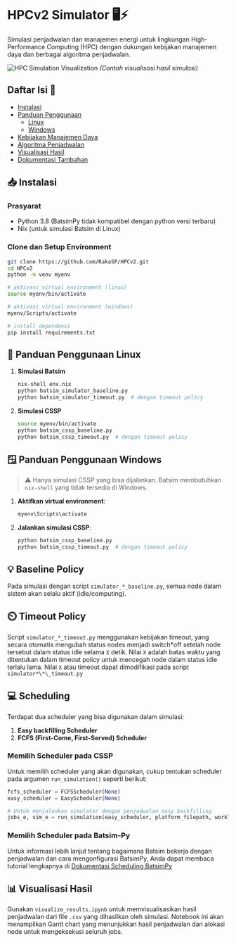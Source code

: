 # HPCv2 Simulator 🖥️⚡

Simulasi penjadwalan dan manajemen energi untuk lingkungan High-Performance Computing (HPC) dengan dukungan kebijakan manajemen daya dan berbagai algoritma penjadwalan.

![HPC Simulation Visualization](https://via.placeholder.com/800x400.png?text=Sample+Gantt+Chart+Visualization)
_(Contoh visualisasi hasil simulasi)_

## Daftar Isi 📜

- [Instalasi](#-instalasi)
- [Panduan Penggunaan](#-panduan-penggunaan)
  - [Linux](#-linux-instructions)
  - [Windows](#-windows-instructions)
- [Kebijakan Manajemen Daya](#-kebijakan-manajemen-daya)
- [Algoritma Penjadwalan](#-algoritma-penjadwalan)
- [Visualisasi Hasil](#-visualisasi-hasil)
- [Dokumentasi Tambahan](#-dokumentasi-tambahan)

## 📥 Instalasi

### Prasyarat

- Python 3.8 (BatsimPy tidak kompatibel dengan python versi terbaru)
- Nix (untuk simulasi Batsim di Linux)

### Clone dan Setup Environment

```bash
git clone https://github.com/RakaSP/HPCv2.git
cd HPCv2
python -m venv myenv

# aktivasi virtual environment (linux)
source myenv/bin/activate

# aktivasi virtual environment (windows)
myenv/Scripts/activate

# install dependensi
pip install requirements.txt
```

## 🐧 Panduan Penggunaan Linux

1. **Simulasi Batsim**

   ```bash
   nix-shell env.nix
   python batsim_simulator_baseline.py
   python batsim_simulator_timeout.py  # dengan timeout policy
   ```

2. **Simulasi CSSP**

   ```bash
   source myenv/bin/activate
   python batsim_cssp_baseline.py
   python batsim_cssp_timeout.py  # dengan timeout policy
   ```

## 🪟 Panduan Penggunaan Windows

> ⚠️ Hanya simulasi CSSP yang bisa dijalankan. Batsim membutuhkan `nix-shell` yang tidak tersedia di Windows.

1. **Aktifkan virtual environment**:

   ```bash
   myenv\Scripts\activate
   ```

2. **Jalankan simulasi CSSP**:

   ```bash
   python batsim_cssp_baseline.py
   python batsim_cssp_timeout.py  # dengan timeout policy
   ```

## 💡 Baseline Policy

Pada simulasi dengan script `simulator_*_baseline.py`, semua node dalam sistem akan selalu aktif (idle/computing).

## ⏲️ Timeout Policy

Script `simulator_*_timeout.py` menggunakan kebijakan timeout, yang secara otomatis mengubah status nodes menjadi switch*off setelah node tersebut dalam status idle selama `X` detik. Nilai `X` adalah batas waktu yang ditentukan dalam timeout policy untuk mencegah node dalam status idle terlalu lama. Nilai `X` atau timeout dapat dimodifikasi pada script `simulator*\*\_timeout.py`

## 💻 Scheduling

Terdapat dua scheduler yang bisa digunakan dalam simulasi:

1. **Easy backfilling Scheduler**
2. **FCFS (First-Come, First-Served) Scheduler**

### Memilih Scheduler pada CSSP

Untuk memilih scheduler yang akan digunakan, cukup tentukan scheduler pada argumen `run_simulation()` seperti berikut:

```python
fcfs_scheduler = FCFSScheduler(None)
easy_scheduler = EasyScheduler(None)

# Untuk menjalankan simulator dengan penjadwalan easy backfilling
jobs_e, sim_e = run_simulation(easy_scheduler, platform_filepath, workload_filepath)
```

### Memilih Scheduler pada Batsim-Py

Untuk informasi lebih lanjut tentang bagaimana Batsim bekerja dengan penjadwalan dan cara mengonfigurasi BatsimPy, Anda dapat membaca tutorial lengkapnya di [Dokumentasi Scheduling BatsimPy](https://lccasagrande.github.io/batsim-py/tutorials/scheduling.html)

## 📊 Visualisasi Hasil

Gunakan `visualize_results.ipynb` untuk memvisualisasikan hasil penjadwalan dari file `.csv` yang dihasilkan oleh simulasi. Notebook ini akan menampilkan Gantt chart yang menunjukkan hasil penjadwalan dan alokasi node untuk mengeksekusi seluruh jobs.
